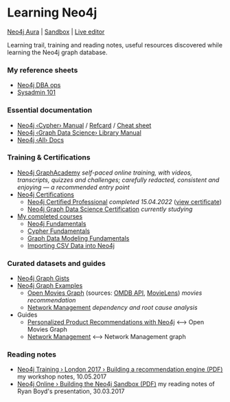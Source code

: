 # Learning Neo4j

[Neo4j Aura](https://console.neo4j.io) | [Sandbox](https://sandbox.neo4j.com/) | [Live editor](https://console.neo4j.org/)

Learning trail, training and reading notes, useful resources discovered while learning the Neo4j graph database.

### My reference sheets

* [Neo4j DBA ops](https://github.com/olange/refcards/blob/main/sheets/Neo4j-DBA-ops.md)
* [Sysadmin 101](https://github.com/olange/refcards/blob/main/sheets/Sysadmin-101.md)

### Essential documentation

* [Neo4j ‹Cypher› Manual](https://neo4j.com/docs/cypher-manual/current/syntax/) / [Refcard](https://neo4j.com/docs/cypher-refcard/current/) / [Cheat sheet](https://neo4j.com/docs/cypher-cheat-sheet/current/)
* [Neo4j ‹Graph Data Science› Library Manual](https://neo4j.com/docs/graph-data-science/current/introduction/)
* [Neo4j ‹All› Docs](https://neo4j.com/docs/)

### Training & Certifications

* [Neo4j GraphAcademy](https://graphacademy.neo4j.com/courses/) _self-paced online training, with videos, transcripts, quizzes and challenges; carefully redacted, consistent and enjoying — a recommended entry point_
* [Neo4j Certifications](https://graphacademy.neo4j.com/categories/certification/)
  * [Neo4j Certified Professional](https://neo4j.com/graphacademy/neo4j-certification/) _completed 15.04.2022_ ([view certificate](https://graphacademy.neo4j.com/u/b6c5a3b4-940e-4878-a819-6159174783de/neo4j-certification/))
  * [Neo4j Graph Data Science Certification](https://neo4j.com/graphacademy/neo4j-gds-certify/) _currently studying_
* [My completed courses](https://graphacademy.neo4j.com/account/courses/completed)
  * [Neo4j Fundamentals](https://graphacademy.neo4j.com/courses/neo4j-fundamentals/)
  * [Cypher Fundamentals](https://graphacademy.neo4j.com/courses/cypher-fundamentals/)
  * [Graph Data Modeling Fundamentals](https://graphacademy.neo4j.com/courses/modeling-fundamentals/)
  * [Importing CSV Data into Neo4j](https://graphacademy.neo4j.com/courses/importing-data/)

### Curated datasets and guides

* [Neo4j Graph Gists](https://neo4j.com/graphgists/)
* [Neo4j Graph Examples](https://github.com/neo4j-graph-examples)  
  * [Open Movies Graph](https://github.com/neo4j-graph-examples/recommendations) (sources: [OMDB API](http://www.omdbapi.com), [MovieLens](https://grouplens.org/datasets/movielens/)) _movies recommendation_
  * [Network Management](https://github.com/neo4j-graph-examples/network-management) _dependency and root cause analysis_
* Guides
  * [Personalized Product Recommendations with Neo4j](https://github.com/neo4j-graph-examples/recommendations/blob/main/documentation/recommendations.adoc) ⟷ Open Movies Graph
  * [Network Management](https://github.com/neo4j-graph-examples/network-management/blob/main/documentation/network-management.adoc) ⟷ Network Management graph

### Reading notes

* [Neo4j Training › London 2017 › Building a recommendation engine (PDF)](notes/neo4j-building-reco-engine-20170510.pdf) my workshop notes, 10.05.2017
* [Neo4j Online › Building the Neo4j Sandbox (PDF)](notes/neo4j-sandbox-20170330-reading-notes.pdf) my reading notes of Ryan Boyd's presentation, 30.03.2017

